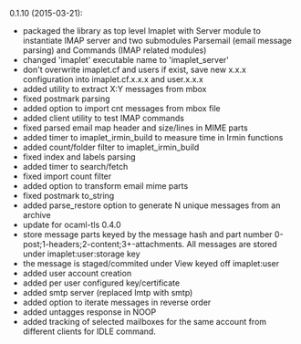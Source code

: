 0.1.10 (2015-03-21):
* packaged the library as top level Imaplet with Server module to instantiate IMAP server and two submodules Parsemail (email message parsing) and Commands (IMAP related modules)
* changed 'imaplet' executable name to 'imaplet_server'
* don't overwrite imaplet.cf and users if exist, save new x.x.x configuration into imaplet.cf.x.x.x and user.x.x.x
* added utility to extract X:Y messages from mbox
* fixed postmark parsing
* added option to import cnt messages from mbox file
* added client utility to test IMAP commands
* fixed parsed email map header and size/lines in MIME parts
* added timer to imaplet_irmin_build to measure time in Irmin functions
* added count/folder filter to imaplet_irmin_build
* fixed index and labels parsing
* added timer to search/fetch
* fixed import count filter
* added option to transform email mime parts
* fixed postmark to_string
* added parse_restore option to generate N unique messages from an archive
* update for ocaml-tls 0.4.0
* store message parts keyed by the message hash and part number 0-post;1-headers;2-content;3+-attachments. All messages are stored under imaplet:user:storage key
* the message is staged/commited under View keyed off imaplet:user
* added user account creation
* added per user configured key/certificate
* added smtp server (replaced lmtp with smtp)
* added option to iterate messages in reverse order
* added untagges response in NOOP
* added tracking of selected mailboxes for the same account from different clients for IDLE command.
